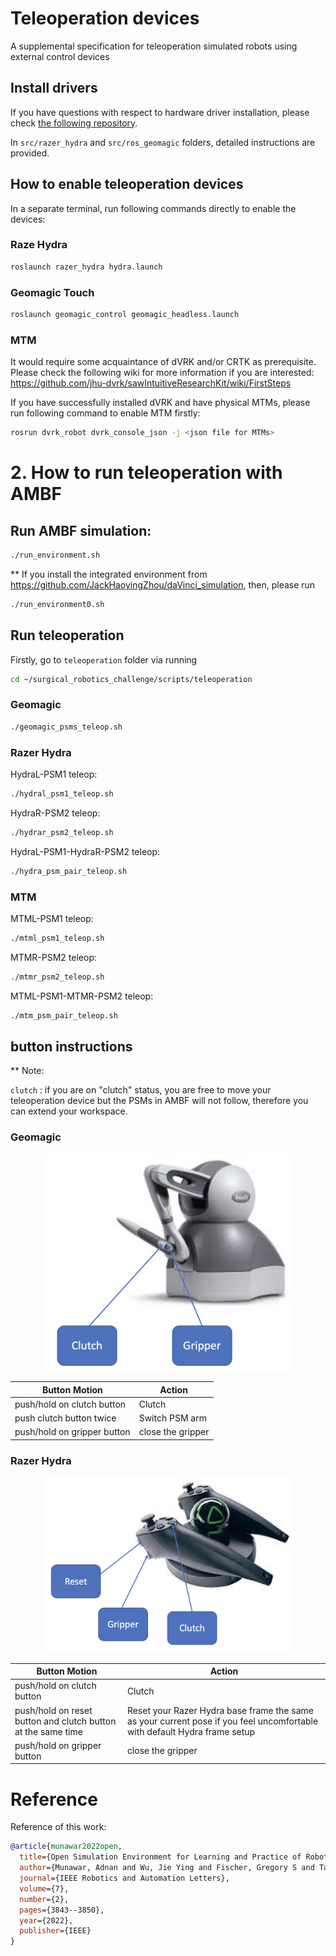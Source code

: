 # Teleoperation devices
A supplemental specification for teleoperation simulated robots using external control devices

## Install drivers

If you have questions with respect to hardware driver installation, please check [the following repository](https://github.com/JackHaoyingZhou/daVinci_simulation).

In `src/razer_hydra` and `src/ros_geomagic` folders, detailed instructions are provided.

## How to enable teleoperation devices

In a separate terminal, run following commands directly to enable the devices:

### Raze Hydra

```bash
roslaunch razer_hydra hydra.launch
```

### Geomagic Touch

```bash
roslaunch geomagic_control geomagic_headless.launch
```

### MTM

It would require some acquaintance of dVRK and/or CRTK as prerequisite. Please check the following wiki for more information if you are interested:
https://github.com/jhu-dvrk/sawIntuitiveResearchKit/wiki/FirstSteps

If you have successfully installed dVRK and have physical MTMs, please run following command to enable MTM firstly:

```bash
rosrun dvrk_robot dvrk_console_json -j <json file for MTMs>
```

# 2. How to run teleoperation with AMBF

## Run AMBF simulation:

```bash
./run_environment.sh
```

** If you install the integrated environment from https://github.com/JackHaoyingZhou/daVinci_simulation, then, please run

```bash
./run_environment0.sh
```

## Run teleoperation

Firstly, go to `teleoperation` folder via running

```bash
cd ~/surgical_robotics_challenge/scripts/teleoperation
```

### Geomagic

```bash
./geomagic_psms_teleop.sh
```

### Razer Hydra

HydraL-PSM1 teleop:

```bash
./hydral_psm1_teleop.sh
```

HydraR-PSM2 teleop:

```bash
./hydrar_psm2_teleop.sh
```

HydraL-PSM1-HydraR-PSM2 teleop:
```bash
./hydra_psm_pair_teleop.sh
```

### MTM

MTML-PSM1 teleop:

```bash
./mtml_psm1_teleop.sh
```

MTMR-PSM2 teleop:

```bash
./mtmr_psm2_teleop.sh
```

MTML-PSM1-MTMR-PSM2 teleop:
```bash
./mtm_psm_pair_teleop.sh
```

## button instructions

** Note: 

`clutch` : if you are on "clutch" status, you are free to move your teleoperation device but the PSMs in AMBF will not follow, therefore you can extend your workspace.

### Geomagic

<p align="center">
<img src="../media/geomagic_buttons.jpg" width="400"/>
</p>

| Button Motion               | Action            |
| --------------------------- | ----------------- |
| push/hold on clutch button  | Clutch            |
| push clutch button twice    | Switch PSM arm    |
| push/hold on gripper button | close the gripper |

### Razer Hydra

<p align="center">
<img src="../media/razer_hydra_buttons.jpg" width="400" />
</p>

| Button Motion                                                | Action                                                                                                                   |
| ------------------------------------------------------------ | ------------------------------------------------------------------------------------------------------------------------ |
| push/hold on clutch button                                   | Clutch                                                                                                                   |
| push/hold on reset button and clutch button at the same time | Reset your Razer Hydra base frame the same as your current pose if you feel uncomfortable with default Hydra frame setup |
| push/hold on gripper button                                  | close the gripper                                                                                                        |
 

# Reference

Reference of this work:

```bibtex
@article{munawar2022open,
  title={Open Simulation Environment for Learning and Practice of Robot-Assisted Surgical Suturing},
  author={Munawar, Adnan and Wu, Jie Ying and Fischer, Gregory S and Taylor, Russell H and Kazanzides, Peter},
  journal={IEEE Robotics and Automation Letters},
  volume={7},
  number={2},
  pages={3843--3850},
  year={2022},
  publisher={IEEE}
}
```
